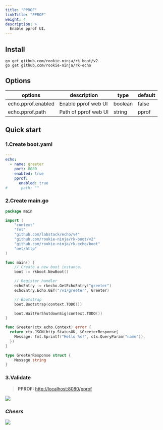 ```yaml
---
title: "PPROF"
linkTitle: "PPROF"
weight: 4
description: >
  Enable pprof UI。
---
```


## Install
```shell script
go get github.com/rookie-ninja/rk-boot/v2
go get github.com/rookie-ninja/rk-echo
```

## Options
| options            | description          | type    | default |
|--------------------|----------------------|---------|---------|
| echo.pprof.enabled | Enable pprof web UI  | boolean | false   |
| echo.pprof.path    | Path of pprof web UI | string  | pprof   |

## Quick start
### 1.Create boot.yaml

```yaml
---
echo:
  - name: greeter
    port: 8080
    enabled: true
    pprof:
      enabled: true
#      path: ""
```

### 2.Create main.go
```go
package main

import (
	"context"
	"fmt"
    "github.com/labstack/echo/v4"
    "github.com/rookie-ninja/rk-boot/v2"
    "github.com/rookie-ninja/rk-echo/boot"
    "net/http"
)

func main() {
	// Create a new boot instance.
	boot := rkboot.NewBoot()

	// Register handler
    echoEntry := rkecho.GetEchoEntry("greeter")
    echoEntry.Echo.GET("/v1/greeter", Greeter)

	// Bootstrap
	boot.Bootstrap(context.TODO())

	boot.WaitForShutdownSig(context.TODO())
}

func Greeter(ctx echo.Context) error {
  return ctx.JSON(http.StatusOK, &GreeterResponse{
    Message: fmt.Sprintf("Hello %s!", ctx.QueryParam("name")),
  })
}

type GreeterResponse struct {
	Message string
}
```

### 3.Validate
> **PPROF:** [http://localhost:8080/pprof](http://localhost:8080/pprof)

![](/rk-boot/user-guide/gin/basic/gin-pprof.png)

### _**Cheers**_
![](/rk-boot/user-guide/cheers.png)
